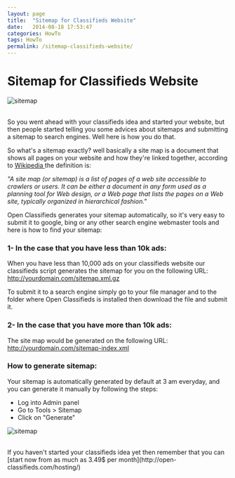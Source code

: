 ```yaml
---
layout: page
title:  "Sitemap for Classifieds Website"
date:   2014-08-18 17:53:47
categories: HowTo
tags: HowTo
permalink: /sitemap-classifieds-website/
---
```

# Sitemap for Classifieds Website

![sitemap](http://open-classifieds.com/wp-content/uploads/2014/08/1280x905xnetwork-92904_1280.jpg.pagespeed.ic._n5_ZUhb59.jpg)

<br>
So you went ahead with your classifieds idea and started your website, but then people started telling you some advices about sitemaps and submitting a sitemap to search engines. Well here is how you do that.

So what's a sitemap exactly? well basically a site map is a document that shows all pages on your website and how they're linked together, according to [Wikipedia ](http://en.wikipedia.org/wiki/Site_map)the definition is: 

_"A site map (or sitemap) is a list of pages of a web site accessible to crawlers or users. It can be either a document in any form used as a planning tool for Web design, or a Web page that lists the pages on a Web site, typically organized in hierarchical fashion."_

Open Classifieds generates your sitemap automatically, so it's very easy to submit it to google, bing or any other search engine webmaster tools and here is how to find your sitemap:

### 1- In the case that you have less than 10k ads:

When you have less than 10,000 ads on your classifieds website our classifieds script generates the sitemap for you on the following URL: http://yourdomain.com/sitemap.xml.gz

To submit it to a search engine simply go to your file manager and to the folder where Open Classifieds is installed then download the file and submit it.

### 2- In the case that you have more than 10k ads:

The site map would be generated on the following URL: http://yourdomain.com/sitemap-index.xml

### How to generate sitemap:

Your sitemap is automatically generated by default at 3 am everyday, and you can generate it manually by following the steps:

* Log into Admin panel
* Go to Tools > Sitemap
* Click on "Generate"

![sitemap](http://open-classifieds.com/wp-content/uploads/2014/08/sitemap-1024x342.png)

<br>
If you haven't started your classifieds idea yet then remember that you can [start now from as much as 3.49$ per month](http://open-classifieds.com/hosting/)


<!--title: Sitemap for Classifieds Website
link: http://open-classifieds.com/2014/08/18/sitemap-classifieds-website/
author: Kinan
description: 
post_id: 19999
created: 2014/08/18 19:53:47
created_gmt: 2014/08/18 17:53:47
comment_status: open
post_name: sitemap-classifieds-website
status: publish
post_type: post-->
